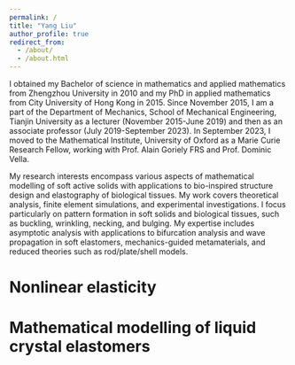 ```yaml
---
permalink: /
title: "Yang Liu"
author_profile: true
redirect_from: 
  - /about/
  - /about.html
---
```


I obtained my Bachelor of science in mathematics and applied mathematics from Zhengzhou University in 2010 and my PhD in applied mathematics from City University of Hong Kong in 2015. Since November 2015, I am a part of the Department of Mechanics, School of Mechanical Engineering, Tianjin University as a lecturer (November 2015-June 2019) and then as an associate professor (July 2019-September 2023). In September 2023, I moved to the Mathematical Institute, University of Oxford as a Marie Curie Research Fellow, working with Prof. Alain Goriely FRS and Prof. Dominic Vella. 

My research interests encompass various aspects of mathematical modelling of soft active solids with applications to bio-inspired structure design and elastography of biological tissues. My work covers theoretical analysis, finite element simulations, and experimental investigations. I focus particularly on pattern formation in soft solids and biological tissues, such as buckling, wrinkling, necking, and bulging. My expertise includes asymptotic analysis with applications to bifurcation analysis and wave propagation in soft elastomers, mechanics-guided metamaterials, and reduced theories such as rod/plate/shell models. 


Nonlinear elasticity
=======

Mathematical modelling of liquid crystal elastomers 
=======
